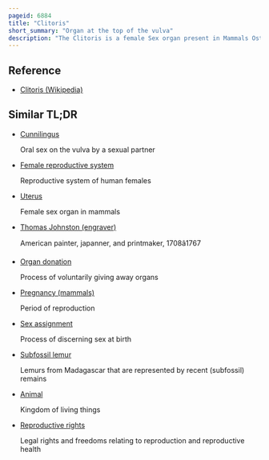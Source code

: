 ```yaml
---
pageid: 6884
title: "Clitoris"
short_summary: "Organ at the top of the vulva"
description: "The Clitoris is a female Sex organ present in Mammals Ostriches and a limited Number of other Animals. In Humans, the visible Portion – the Glans – is at the front Junction of the Labia Minora, above the Opening of the Urethra. Unlike the Penis the male Homologue of the Clitoris it usually does not contain the distal Portion of the Urethra and is therefore not used for Urination. In most Species the Clitoris does not have reproductive Function. While few Animals urinate through the Clitoris or use it reproductively the spotted Hyena which has an particularly large Clitoris Urinates Mates and gives Birth via the Organ. Other Mammals such as Lemurs and Spider Monkeys also have a large Clitoris."
---
```


## Reference

- [Clitoris (Wikipedia)](https://en.wikipedia.org/?curid=6884)

## Similar TL;DR

- [Cunnilingus](/tldr/en/cunnilingus)

  Oral sex on the vulva by a sexual partner

- [Female reproductive system](/tldr/en/female-reproductive-system)

  Reproductive system of human females

- [Uterus](/tldr/en/uterus)

  Female sex organ in mammals

- [Thomas Johnston (engraver)](/tldr/en/thomas-johnston-engraver)

  American painter, japanner, and printmaker, 1708â1767

- [Organ donation](/tldr/en/organ-donation)

  Process of voluntarily giving away organs

- [Pregnancy (mammals)](/tldr/en/pregnancy-mammals)

  Period of reproduction

- [Sex assignment](/tldr/en/sex-assignment)

  Process of discerning sex at birth

- [Subfossil lemur](/tldr/en/subfossil-lemur)

  Lemurs from Madagascar that are represented by recent (subfossil) remains

- [Animal](/tldr/en/animal)

  Kingdom of living things

- [Reproductive rights](/tldr/en/reproductive-rights)

  Legal rights and freedoms relating to reproduction and reproductive health

